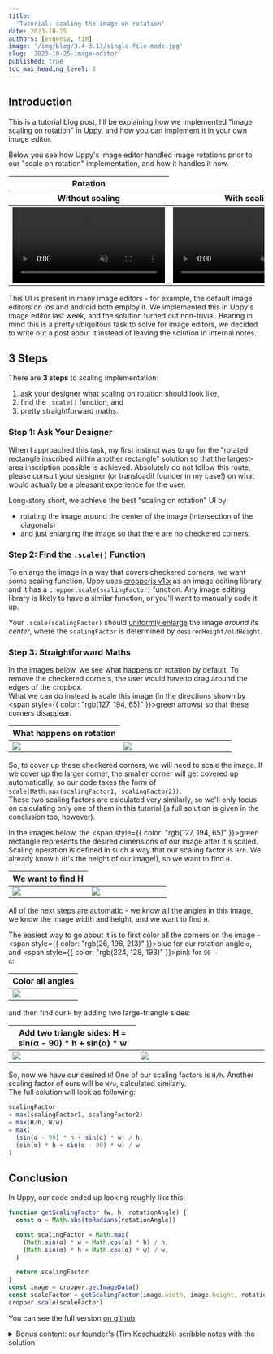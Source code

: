 ```yaml
---
title:
  'Tutorial: scaling the image on rotation'
date: 2023-10-25
authors: [evgenia, tim]
image: '/img/blog/3.4-3.13/single-file-mode.jpg'
slug: '2023-10-25-image-editor'
published: true
toc_max_heading_level: 3
---
```


## Introduction

This is a tutorial blog post, I'll be explaining how we implemented "image scaling on rotation" in Uppy, and how you can implement it in your own image editor.

Below you see how Uppy's image editor handled image rotations prior to our "scale on rotation" implementation, and how it handles it now.

<table style={{ textAlign: "center" }}>
  <thead>
  <tr>
    <th colspan={2}>
      Rotation
    </th>
  </tr>

  <tr>
    <th>Without scaling</th>
    <th>With scaling</th>
  </tr>
  </thead>

  <tbody>
  <tr>
  <td>
    <video controls muted autoplay>
      <source src="/img/blog/2023-10-25-image-editor/without-scaling.mov" type="video/mp4" />
    </video>
  </td>

  <td>
    <video controls muted autoplay>
      <source src="/img/blog/2023-10-25-image-editor/with-scaling.mov" type="video/mp4" />
    </video>
  </td>
  </tr>
  </tbody>
</table>

This UI is present in many image editors - for example, the default image editors on ios and android both employ it. We implemented this in Uppy's image editor last week, and the solution turned out non-trivial. Bearing in mind this is a pretty ubiquitous task to solve for image editors, we decided to write out a post about it instead of leaving the solution in internal notes.

## 3 Steps

There are **3 steps** to scaling implementation:

1. ask your designer what scaling on rotation should look like,
1. find the `.scale()` function, and
2. pretty straightforward maths.

### Step 1: Ask Your Designer

When I approached this task, my first instinct was to go for the "rotated rectangle inscribed within another rectangle" solution so that the largest-area inscription possible is achieved. Absolutely do not follow this route, please consult your designer (or transloadit founder in my case!) on what would actually be a pleasant experience for the user.

Long-story short, we achieve the best "scaling on rotation" UI by:

- rotating the image around the center of the image (intersection of the diagonals)  
- and just enlarging the image so that there are no checkered corners.

### Step 2: Find the `.scale()` Function

To enlarge the image in a way that covers checkered corners, we want some scaling function.
Uppy uses [cropperjs v1.x](https://github.com/fengyuanchen/cropperjs) as an image editing library, and it has a `cropper.scale(scalingFactor)` function. Any image editing library is likely to have a similar function, or you'll want to manually code it up.

Your `.scale(scalingFactor)` should [uniformly enlarge](https://en.wikipedia.org/wiki/Scaling_(geometry)#Uniform_scaling) the image *around its center*, where the `scalingFactor` is determined by `desiredHeight/oldHeight`.

### Step 3: Straightforward Maths

In the images below, we see what happens on rotation by default. To remove the checkered corners, the user would have to drag around the edges of the cropbox.  
What we can do instead is scale this image (in the directions shown by <span style={{ color: "rgb(127, 194, 65)" }}>green arrows</span>) so that these corners disappear.

<table style={{ background: "rgb(250, 250, 250)" }}>
  <thead>
  <tr><th colspan={2}>What happens on rotation</th></tr>
  </thead>

  <tbody>
  <tr>
  <td width="50%">
    <img style={{ maxWidth: 300 }} src="/img/blog/2023-10-25-image-editor/1a.png" />
  </td>

  <td width="50%">
    <img style={{ maxWidth: 340 }} src="/img/blog/2023-10-25-image-editor/1b.png" />
  </td>
  </tr>
  </tbody>
</table>

So, to cover up these checkered corners, we will need to scale the image. If we cover up the larger corner, the smaller corner will get covered up automatically, so our code takes the form of `scale(Math.max(scalingFactor1, scalingFactor2))`.  
These two scaling factors are calculated very similarly, so we'll only focus on calculating only one of them in this tutorial (a full solution is given in the conclusion too, however).

In the images below, the <span style={{ color: "rgb(127, 194, 65)" }}>green rectangle</span> represents the desired dimensions of our image after it's scaled. Scaling operation is defined in such a way that our scaling factor is `H/h`. We already know `h` (it's the height of our image!), so we want to find `H`.

<table style={{ background: "rgb(250, 250, 250)" }}>
  <thead>
  <tr><th colspan={2}>We want to find H</th></tr>
  </thead>

  <tbody>
  <tr>
  <td width="50%">
    <img src="/img/blog/2023-10-25-image-editor/2a.png" />
  </td>

  <td width="50%">
    <img src="/img/blog/2023-10-25-image-editor/2b.png" />
  </td>
  </tr>
  </tbody>
</table>

All of the next steps are automatic - we know all the angles in this image, we know the image width and height, and we want to find `H`.

The easiest way to go about it is to first color all the corners on the image - <span style={{ color: "rgb(26, 196, 213)" }}>blue</span> for our rotation angle <code>α</code>, and <span style={{ color: "rgb(224, 128, 193)" }}>pink</span> for <code>90 - α</code>:

<table style={{ background: "rgb(250, 250, 250)", textAlign: "center" }}>
  <thead style={{ display: "table", width: "100%" }}>
  <tr><th>Color all angles</th></tr>
  </thead>

  <tbody style={{ display: "table", width: "100%" }}>
  <tr>
  <td>
    <img style={{ width: 500 }} src="/img/blog/2023-10-25-image-editor/3.png" />
  </td>
  </tr>
  </tbody>
</table>

and then find our `H` by adding two large-triangle sides:

<table style={{ background: "rgb(250, 250, 250)" }}>
  <thead>
  <tr><th colspan={2}>Add two triangle sides: H = sin(α - 90) * h + sin(α) * w</th></tr>
  </thead>

  <tbody>
  <tr>
  <td width="50%">
    <img src="/img/blog/2023-10-25-image-editor/4a.png" />
  </td>

  <td width="50%">
    <img src="/img/blog/2023-10-25-image-editor/4b.png" />
  </td>
  </tr>
  </tbody>
</table>


So, now we have our desired `H`! One of our scaling factors is `H/h`. Another scaling factor of ours will be `W/w`, calculated similarly.  
The full solution will look as following:

```javascript
scalingFactor
= max(scalingFactor1, scalingFactor2)
= max(H/h, W/w)
= max(
  (sin(α - 90) * h + sin(α) * w) / h,
  (sin(α) * h + sin(α - 90) * w) / w
)
```

## Conclusion

In Uppy, our code ended up looking roughly like this:

```javascript
function getScalingFactor (w, h, rotationAngle) {
  const α = Math.abs(toRadians(rotationAngle))

  const scalingFactor = Math.max(
    (Math.sin(α) * w + Math.cos(α) * h) / h,
    (Math.sin(α) * h + Math.cos(α) * w) / w,
  )

  return scalingFactor
}
const image = cropper.getImageData()
const scaleFactor = getScalingFactor(image.width, image.height, rotationAngle)
cropper.scale(scaleFactor)
```

You can see the full version [on github](https://github.com/transloadit/uppy/blob/12e08ada02b9080bd5e1d19526bdf8a2010e62a1/packages/%40uppy/image-editor/src/utils/getScaleFactorThatRemovesDarkCorners.js).

<details>
  <summary>Bonus content: our founder's (Tim Koschuetzki) scribble notes with the solution</summary>
  <img src="/img/blog/2023-10-25-image-editor/tim.jpg"/>
</details> 




